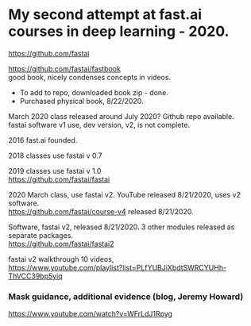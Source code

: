 # My second attempt at fast.ai courses in deep learning - 2020.  
https://github.com/fastai  

https://github.com/fastai/fastbook  
good book, nicely condenses concepts in videos.  
  * To add to repo, downloaded book zip - done.  
  * Purchased physical book, 8/22/2020.  

March 2020 class released around July 2020?  Github repo available.  
fastai software v1 use, dev version, v2, is not complete.  

2016 fast.ai founded.  

2018 classes use fastai v 0.7   

2019 classes use fastai v 1.0  
https://github.com/fastai/fastai  

2020 March class, use fastai v2. 
YouTube released 8/21/2020, uses v2 software.  
https://github.com/fastai/course-v4 released 8/21/2020.  

Software, fastai v2, released 8/21/2020. 
3 other modules released as separate packages.    
https://github.com/fastai/fastai2   

fastai v2 walkthrough 10 videos,  
https://www.youtube.com/playlist?list=PLfYUBJiXbdtSWRCYUHh-ThVCC39bp5yiq  

### Mask guidance, additional evidence (blog, Jeremy Howard)    
https://www.youtube.com/watch?v=WFrLdJ1Rpyg  
